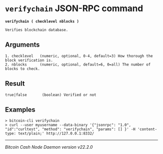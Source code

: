 `verifychain` JSON-RPC command
==============================

**`verifychain ( checklevel nblocks )`**

```
Verifies blockchain database.
```

Arguments
---------

```
1. checklevel   (numeric, optional, 0-4, default=3) How thorough the block verification is.
2. nblocks      (numeric, optional, default=6, 0=all) The number of blocks to check.
```

Result
------

```
true|false       (boolean) Verified or not
```

Examples
--------

```
> bitcoin-cli verifychain
> curl --user myusername --data-binary '{"jsonrpc": "1.0", "id":"curltest", "method": "verifychain", "params": [] }' -H 'content-type: text/plain;' http://127.0.0.1:8332/
```

***

*Bitcoin Cash Node Daemon version v22.2.0*
